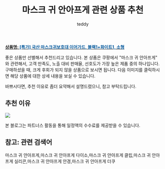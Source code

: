 ﻿---
layout: post
title:  "마스크 귀 안아프게 관련 상품 추천"
author: teddy
categories: [ 생활/건강 ]
tags: [마스크 귀 안아프게,마스크 귀 안아프게 다이소,마스크 귀 안아프게 클립,마스크 귀 안아프게 실리콘,마스크 귀 안아프게 안경,마스크 귀 안아프게 더쿠]
image: https://static.coupangcdn.com/image/vendor_inventory/1d30/2cb67b523653f18d9f164e35db1a67d0dd7af5b092c6913615210d279239.jpg 
description: "쿠팡에서 마스크 귀 안아프게 관련 상품으로 가장 고객 선호도가 높은 제품 중 하나입니다."
---

<a href="https://link.coupang.com/re/AFFSDP?lptag=AF5385349&pageKey=4947850223&itemId=6531215911&vendorItemId=73825550193&traceid=V0-153-026f05092a476f5b"><b>상품명: <font color='#01579B'>[특가] 국산 마스크귀보호대 이어가드, 블랙1+화이트1, 소형</font></b></a>

좋은 상품만 선별해서 추천드리고 있습니다.
본 상품은 쿠팡에서 "마스크 귀 안아프게" 와 관련해서, 고객 만족도, 노출 대비 판매율, 선호도가 가장 높은 제품 중의 하나입니다.
구매하셨을 때, 크게 후회가 되지 않을 상품으로 보시면 됩니다. 
다음 이미지를 클릭하시면 해당 상품에 대한 상세 내용을 보실 수 있습니다.

바쁘시다면, 추천 이유로 좀더 요약해서 설명드렸으니, 참고 부탁드립니다.

## 추천 이유 

<a href="https://link.coupang.com/re/AFFSDP?lptag=AF5385349&pageKey=4947850223&itemId=6531215911&vendorItemId=73825550193&traceid=V0-153-026f05092a476f5b"><img src="https://thumbnail10.coupangcdn.com/thumbnails/remote/q89/image/vendor_inventory/a264/7f06f5f7b913691257129009eb742b86d8dfc2e17b24018f03dc7893cf7e.jpg"></a> 

본 블로그는 파트너스 활동을 통해 일정액의 수수료를 제공받을 수 있습니다.

## 참고: 관련 검색어    
마스크 귀 안아프게,마스크 귀 안아프게 다이소,마스크 귀 안아프게 클립,마스크 귀 안아프게 실리콘,마스크 귀 안아프게 안경,마스크 귀 안아프게 더쿠